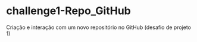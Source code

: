 # challenge1-Repo_GitHub
Criação e interação com um novo repositório no GitHub (desafio de projeto 1)
